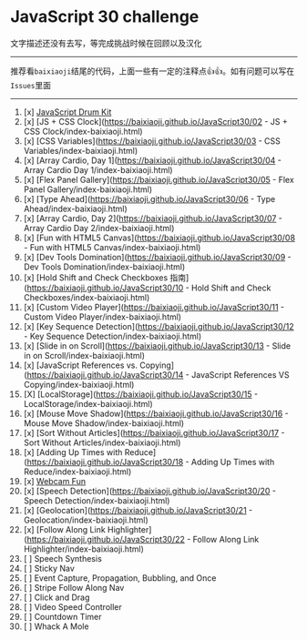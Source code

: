 # JavaScript 30 challenge 
文字描述还没有去写，等完成挑战时候在回顾以及汉化

------------------
推荐看`baixiaoji`结尾的代码，上面一些有一定的注释点👍👍。如有问题可以写在`Issues`里面

----------------------
1. [x] [JavaScript Drum Kit](https://baixiaoji.github.io/JavaScript30/01%20-%20JavaScript%20Drum%20Kit/index-baixiaoji.html) 
2. [x] [JS + CSS Clock](https://baixiaoji.github.io/JavaScript30/02 - JS + CSS Clock/index-baixiaoji.html) 
3. [x] [CSS Variables](https://baixiaoji.github.io/JavaScript30/03 - CSS Variables/index-baixiaoji.html) 
4. [x] [Array Cardio, Day 1](https://baixiaoji.github.io/JavaScript30/04 - Array Cardio Day 1/index-baixiaoji.html)
5. [x] [Flex Panel Gallery](https://baixiaoji.github.io/JavaScript30/05 - Flex Panel Gallery/index-baixiaoji.html)
6. [x] [Type Ahead](https://baixiaoji.github.io/JavaScript30/06 - Type Ahead/index-baixiaoji.html)
7. [x] [Array Cardio, Day 2](https://baixiaoji.github.io/JavaScript30/07 - Array Cardio Day 2/index-baixiaoji.html)
8. [x] [Fun with HTML5 Canvas](https://baixiaoji.github.io/JavaScript30/08 - Fun with HTML5 Canvas/index-baixiaoji.html) 
9. [x] [Dev Tools Domination](https://baixiaoji.github.io/JavaScript30/09 - Dev Tools Domination/index-baixiaoji.html)
10. [x] [Hold Shift and Check Checkboxes 指南](https://baixiaoji.github.io/JavaScript30/10 - Hold Shift and Check Checkboxes/index-baixiaoji.html)
11. [x] [Custom Video Player](https://baixiaoji.github.io/JavaScript30/11 - Custom Video Player/index-baixiaoji.html)
12. [x] [Key Sequence Detection](https://baixiaoji.github.io/JavaScript30/12 - Key Sequence Detection/index-baixiaoji.html)
13. [x] [Slide in on Scroll](https://baixiaoji.github.io/JavaScript30/13 - Slide in on Scroll/index-baixiaoji.html)
14. [x] [JavaScript References vs. Copying](https://baixiaoji.github.io/JavaScript30/14 - JavaScript References VS Copying/index-baixiaoji.html)
15. [X] [LocalStorage](https://baixiaoji.github.io/JavaScript30/15 - LocalStorage/index-baixiaoji.html)
16. [x] [Mouse Move Shadow](https://baixiaoji.github.io/JavaScript30/16 - Mouse Move Shadow/index-baixiaoji.html)
17. [x] [Sort Without Articles](https://baixiaoji.github.io/JavaScript30/17 - Sort Without Articles/index-baixiaoji.html)
18. [x] [Adding Up Times with Reduce](https://baixiaoji.github.io/JavaScript30/18 - Adding Up Times with Reduce/index-baixiaoji.html)
19. [x] [Webcam Fun](https://baixiaoji.github.io/JavaScript30/19%20-%20Webcam%20Fun/index.html)
20. [x] [Speech Detection](https://baixiaoji.github.io/JavaScript30/20 - Speech Detection/index-baixiaoji.html)
21. [x] [Geolocation](https://baixiaoji.github.io/JavaScript30/21 - Geolocation/index-baixiaoji.html)
22. [x] [Follow Along Link Highlighter](https://baixiaoji.github.io/JavaScript30/22 - Follow Along Link Highlighter/index-baixiaoji.html)
23. [ ] Speech Synthesis
24. [ ] Sticky Nav
25. [ ] Event Capture, Propagation, Bubbling, and Once
26. [ ] Stripe Follow Along Nav
27. [ ] Click and Drag
28. [ ] Video Speed Controller
29. [ ] Countdown Timer
30. [ ] Whack A Mole